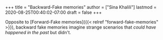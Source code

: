+++
title = "Backward-Fake memories"
author = ["Sina Khalili"]
lastmod = 2020-08-25T00:40:02-07:00
draft = false
+++

Opposite to [Forward-Fake memories]({{< relref "forward-fake-memories" >}}), backward fake memories imagine strange
scenarios that _could have happened in the past_ but didn't.
